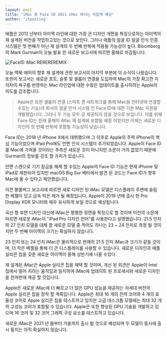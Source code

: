 ```yaml
---
layout: post
title: "iMac 용 Face ID 2021 iMac 에서는 미탑재 예상"
author: 'itposting'
---
```



애플은 2012 년부터 아이맥 라인에 대한 가장 큰 디자인 개편을 특징으로하는 아이맥의 재 설계된 버전을 작업하고있는 것으로 보인다. 그러나 애플의 얼굴 ID 얼굴 인식 인증 시스템은 첫 번째가 아닌 재 설계의 두 번째 반복에 적용될 가능성이 높다.
 Bloomberg의 Mark Gurman이 오늘 발표 한 새로운 보고서에 따르면 올해로 마감됩니다.

![FaceID iMac REREREREMIX](https://images.macrumors.com/t/I9-ZLUF0WktVCNwdog86xlWJasg=/2500x0/filters:no_upscale():quality(90)/article-new/2020/07/FaceID-iMac-REREREREMIX.jpg)

오늘 맥북 에어의 향후 재 설계에 관한 보고서의 마지막 부분에 이 소식이 나왔습니다.
 또한이 보고서는 새로운 포트, 슬롯 및 셀룰러 연결을 도입하여 Mac의 가장 확고한 지지자의 욕구를 반영하는 Mac 라인업에 대한 수많은 업데이트를 출시하려는 Apple의 의도를 강조합니다.

> Apple은 또한 셀룰러 연결 (스마트 폰 네트워크를 통해 Mac을 인터넷에 연결할 수있는 기능)과 회사의 얼굴 인식 시스템 인 Face ID에 대한 기본 Mac 지원을 개발했습니다.
 그러나 두 기능 모두 곧 제공되지 않을 것으로 보입니다.
 이를 위해 Face ID는 원래 올해의 ‌iMac‌ 재 설계에 포함될 예정 이었지만 이제는 새로운 디자인의 첫 번째 반복에 포함될 가능성이 낮습니다.

Face ID는 2018 년 iPhone X에서 데뷔했으며 그 이후로 Apple의 주력 iPhone의 핵심 기능이었으며 iPad Pro에도 안면 인식 시스템이 추가되었습니다.
 Apple이 Face ID를 Mac에 가져올 것이라는 추측은 새로운 것이 아니지만 소문이 거의 없었기 때문에 Gurman의 정보를 강조 할 가치가 있습니다.

안면 스캔으로 기기 잠금을 해제 할 수있는 Apple의 Face ID 기능은 현재 ‌iPhone‌ 및 iPad로 제한되어 있지만 macOS Big Sur 베타에서 발견 된 코드는 Face ID가 향후 Mac에 올 수 있다고 제안했습니다.

이전 블룸버그 보고서에 따르면 새로 디자인 된 ‌iMac‌ 모델은 디스플레이 주변에 슬림 한 베젤이 있고 금속 턱은 제거 될 예정입니다.
 Apple이 2019 년에 출시 한 Pro Display XDR 모니터와 매우 유사하게 보일 것으로 예상됩니다.

곡선 형 후면 디자인 대신에 iMac은 평평한 뒷면을 특징으로 할 것이며 이전의 소문에 따르면 새로운 iMac이 "iPad Pro‌ 디자인 언어"를 사용한다고 설명했습니다.
 21.5 인치와 27 인치 모델을 대체 할 새로운 모델 중 적어도 하나는 23 ~ 24 인치로 측정 될 것이지만 두 번째 아이맥의 크기는 확실하지 않습니다.

23 인치 또는 24 인치 ‌iMac‌은 물리적으로 현재의 21.5 인치 ‌iMac‌과 크기가 같을 것이며, 더 작은 베젤을 통해 더 큰 디스플레이를 사용할 수 있습니다.
 새로운 디자인과 애플 실리콘 칩을 갖춘 새로운 아이맥이 올해 상반기에 나올 수있다.

재 설계된 iMac은 Apple 실리콘 칩을 채택 할 것이며, 개선 된 외관은 Apple이 Intel 칩에서 멀어 지려는 움직임과 일치하여 iMac에 업데이트 된 프로세서와 새로운 디자인을 한꺼번에 제공 할 것입니다.

Apple은 새로운 iMac에 더 빠르고 더 많은 GPU 성능을 제공하는 차세대 버전의 Apple 실리콘 칩을 장착 할 계획입니다.
 Apple은 최대 16 개의 전력 코어와 4 개의 효율성 코어로 Apple 실리콘 칩을 테스트하고 있지만 고급 데스크톱 모델에는 최대 32 개의 고성능 코어가 포함될 수 있습니다.
 Apple은 또한 향상된 GPU 기술을 개발하고 있으며 16 코어 및 32 코어 그래픽 구성 요소를 테스트하고 있습니다.

새로운 iMac은 2021 년 봄부터 가을까지 출시 될 것으로 예상되며 두 모델이 동시에 출시 될지는 아직 확실하지 않습니다.